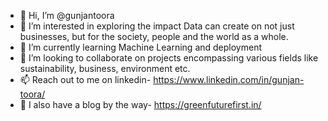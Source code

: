 - 👋 Hi, I’m @gunjantoora
- 👀 I’m interested in exploring the impact Data can create on not just businesses, but for the society, people and the world as a whole.
- 🌱 I’m currently learning Machine Learning and deployment
- 💞️ I’m looking to collaborate on projects encompassing various fields like sustainability, business, environment etc.
- 📫 Reach out to me on linkedin- https://www.linkedin.com/in/gunjan-toora/ 
- 🌱 I also have a blog by the way- https://greenfuturefirst.in/

<!---
gunjantoora/gunjantoora is a ✨ special ✨ repository because its `README.md` (this file) appears on your GitHub profile.
You can click the Preview link to take a look at your changes.
--->
